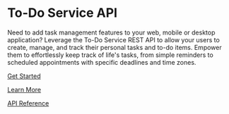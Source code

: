 # To-Do Service API

Need to add task management features to your web, mobile or desktop application? Leverage the To-Do Service REST API to allow your users to create, manage, and track their personal tasks and to-do items. Empower them to effortlessly keep track of life's tasks, from simple reminders to scheduled appointments with specific deadlines and time zones.

[Get Started](../tutorials/before-you-start-a-tutorial.md)

[Learn More](../tutorials/update-a-task.md)

[API Reference](../api/users-get-user-by-id.md)
